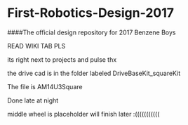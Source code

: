 # First-Robotics-Design-2017
####The official design repository for 2017
Benzene Boys

READ WIKI TAB PLS

its right next to projects and pulse
thx

the drive cad is in the folder labeled DriveBaseKit_squareKit

The file is AM14U3Square

Done late at night

middle wheel is placeholder will finish later :(((((((((((
